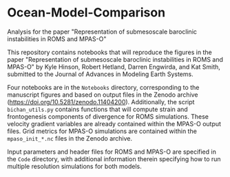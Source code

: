 # Ocean-Model-Comparison

Analysis for the paper "Representation of submesoscale baroclinic instabilities in ROMS and MPAS-O"

This repository contains notebooks that will reproduce the figures in the paper "Representation of submesoscale baroclinic instabilities in ROMS and MPAS-O" by Kyle Hinson, Robert Hetland, Darren Engwirda, and Kat Smith, submitted to the Journal of Advances in Modeling Earth Systems.

Four notebooks are in the `Notebooks` directory, corresponding to the manuscript figures and based on output files in the Zenodo archive (https://doi.org/10.5281/zenodo.11404200). Additionally, the script `bichan_utils.py` contains functions that will compute strain and frontogenesis components of divergence for ROMS simulations. These velocity gradient variables are already contained within the MPAS-O output files. Grid metrics for MPAS-O simulations are contained within the `mpaso_init_*.nc` files in the Zenodo archive.

Input parameters and header files for ROMS and MPAS-O are specified in the `Code` directory, with additional information therein specifying how to run multiple resolution simulations for both models.
